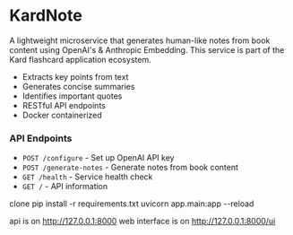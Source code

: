 # KardNote

A lightweight microservice that generates human-like notes from book content using OpenAI's & Anthropic Embedding. This service is part of the Kard flashcard application ecosystem.

- Extracts key points from text
- Generates concise summaries
- Identifies important quotes
- RESTful API endpoints
- Docker containerized

### API Endpoints
- `POST /configure` - Set up OpenAI API key
- `POST /generate-notes` - Generate notes from book content
- `GET /health` - Service health check
- `GET /` - API information

clone
pip install -r requirements.txt
uvicorn app.main:app --reload

api is on  http://127.0.0.1:8000 
web interface is on  http://127.0.0.1:8000/ui